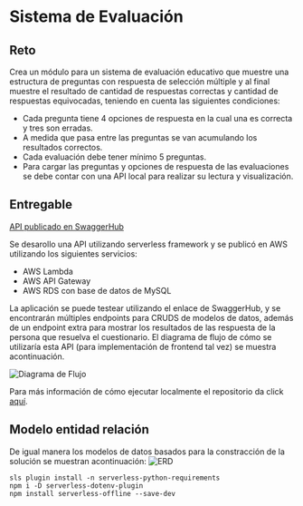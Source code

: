 # Sistema de Evaluación

## Reto
Crea un módulo para un sistema de evaluación educativo que muestre una estructura de preguntas con respuesta de selección múltiple y al final muestre el resultado de cantidad de respuestas correctas y cantidad de respuestas equivocadas, teniendo en cuenta las siguientes condiciones:
* Cada pregunta tiene 4 opciones de respuesta en la cual una es correcta y tres son erradas.
* A medida que pasa entre las preguntas se van acumulando los resultados correctos.
* Cada evaluación debe tener mínimo 5 preguntas.
* Para cargar las preguntas y opciones de respuesta de las evaluaciones se debe contar con una API local para realizar su lectura y visualización.

## Entregable

[API publicado en SwaggerHub](https://app.swaggerhub.com/apis-docs/davidcuy6/EvaluationSystemAPI)

Se desarollo una API utilizando serverless framework y se publicó en AWS utilizando los siguientes servicios:
* AWS Lambda
* AWS API Gateway
* AWS RDS con base de datos de MySQL

La aplicación se puede testear utilizando el enlace de SwaggerHub, y se encontrarán múltiples endpoints para CRUDS de modelos de datos, además de un endpoint extra para mostrar los resultados de las respuesta de la persona que resuelva el cuestionario. El diagrama de flujo de cómo se utilizaría esta API (para implementación de frontend tal vez) se muestra acontinuación.

![Diagrama de Flujo](documentation/api/Diagrama-de-flujo.png)

Para más información de cómo ejecutar localmente el repositorio da click [aquí](code/evaluation-system-be/README.md).

## Modelo entidad relación
De igual manera los modelos de datos basados para la constracción de la solución se muestran acontinuación:
![ERD](documentation/database/ERD.png)


```
sls plugin install -n serverless-python-requirements
npm i -D serverless-dotenv-plugin
npm install serverless-offline --save-dev
```